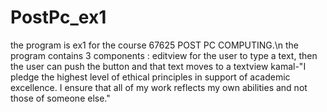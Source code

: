 # PostPc_ex1
the program is ex1 for the course 67625 POST PC COMPUTING.\n
the program contains 3 components :
editview for the user to type a text, then the user can push the button and that text moves to a textview
kamal-"I pledge the highest level of ethical principles in support of academic excellence.
I ensure that all of my work reflects my own abilities and not those of someone else."


